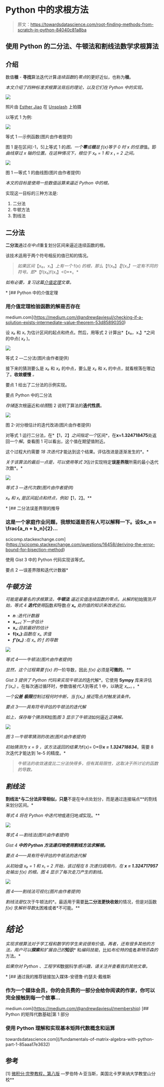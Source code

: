 # Python 中的求根方法

> 原文：<https://towardsdatascience.com/root-finding-methods-from-scratch-in-python-84040c81a8ba>

## 使用 Python 的二分法、牛顿法和割线法数学求根算法

## 介绍

数值**根** - **寻找**算法迭代计算*连续函数*的*零点*的更好近似，也称为**根**。

*本文介绍了四种标准求根算法背后的理论，以及它们在 Python 中的实现。*

![](img/91d89da0e7afc261c5ed630469be5d08.png)

照片由 [Esther Jiao](https://unsplash.com/@estherrj?utm_source=medium&utm_medium=referral) 在 [Unsplash](https://unsplash.com?utm_source=medium&utm_medium=referral) 上拍摄

以等式 1 为例:

![](img/b15a47bcdff9c0de4b2c830db18ae94f.png)

等式 1 —示例函数(图片由作者提供)

图 1 是在区间[-1，5]上等式 1 的*图。一个**零**或**根**是 f(x)等于 0 时 x 的任意*值。即*曲线穿过 x 轴的位置。在这种情况下，根位于 *x₀ = 1* 和 *x* ₁ *= 2* 之间。*

![](img/ffda48c9c53d0b7d23b9b16c5fbc0a5c.png)

图 1 —等式 1 的曲线图(图片由作者提供)

*本文的目标是使用一些数值运算来逼近 Python 中的根。*

实现这一目标的三种方法是:

1.  二分法
2.  牛顿方法
3.  割线法

## 二分法

**二分法**通过*在中点*重复划分区间来逼近连续函数的根。

该技术适用于两个符号相反的值已知的情况。

> *如果区间*【x₀，x₁】*上有一个* f(x) *的根，那么*【f(x₀】*【f(x₁】*一定有不同的符号。即***【f(x₀)f(x₁】<0**。*

*如有必要，复习这篇[介值定理](https://medium.com/@andrewdaviesul/checking-if-a-solution-exists-intermediate-value-theorem-53d85890350)文章。*

*[](https://medium.com/@andrewdaviesul/checking-if-a-solution-exists-intermediate-value-theorem-53d85890350) [## Python 中的介值定理

### 用介值定理检验函数的解是否存在

medium.com](https://medium.com/@andrewdaviesul/checking-if-a-solution-exists-intermediate-value-theorem-53d85890350) 

设 *x₀* 和 *x₁* 为估计区间的起点和终点。然后，用等式 2 计算出*【x₀，x₁】*之间的中点( *x₂* )。

![](img/2bb20b7e272aa83146af4132764c0766.png)

等式 2 —二分法(图片由作者提供)

接下来的猜测要么是 *x₀* 和 *x₂* 的中点，要么是 *x₂* 和 *x₁* 的中点，就看根落在哪边了。**收敛缓慢** *。*

要点 1 给出了二分法的示例实现。

要点 Python 中的二分法

*存储*逐次根逼近和*绘图*图 2 说明了算法的**迭代性质**。

![](img/f1c505342b66eaac4f3df2c1f33bbdc4.png)

图 2-对分根估计的迭代改进(图片由作者提供)

对等式 1 运行二分法，在*【1，2】*之间指定一个*区间*，在**x**≈**1.324718475**处返回一个*解*。查看图 1 可以看出，这个值在期望值附近。

这个过程大约需要 *18 次迭代*才能达到这个结果。评估改进是逐渐发生的*。*

*关于该算法的最后一点是，可以使用等式 3*估计实现特定**误差界限**所需的最小迭代次数*。*

*![](img/389e1073ca2e00b2517c3e574c8e7423.png)*

*等式 3 —迭代次数(图片由作者提供)*

**x₀* 和 *x₁* 是区间起点和终点，例如*【1，2】。**

*[](https://scicomp.stackexchange.com/questions/16458/deriving-the-error-bound-for-bisection-method) [## 二分法误差界限的推导

### 这是一个家庭作业问题，我想知道是否有人可以解释一下。设$x_n = \frac{a_n + b_n}{2}…

scicomp.stackexchange.com](https://scicomp.stackexchange.com/questions/16458/deriving-the-error-bound-for-bisection-method) 

使用 Gist 3 中的 Python 代码实现该等式。

要点 2 —误差界限和迭代计数器* 

## *牛顿方法*

*可能是最著名的求根算法，**牛顿法** *逼近实值连续函数*的零点。从解的*初始猜测*开始，等式 4 **迭代**使用*函数*和*导数*在 ***xₙ*** 处的值的知识来改进近似。*

*   ****n*** :迭代计数器*
*   ****xₙ₊₁****:*下一步估计*
*   ****xₙ****:*目前最好的估计*
*   ****f(xₙ)****:*函数在 *xₙ* 求值*
*   ****f'(xₙ)*** :在 *xₙ* 的 *f* 的导数*

*![](img/960550246375a4b61cd8cb92b1bc3da5.png)*

*等式 4——牛顿法(图片由作者提供)*

*显然，这个过程需要 f(x) 的*一阶导数，因此 *f(x)* 必须是**可微的**。**

*Gist 3 提供了 Python 代码来实现牛顿法的*迭代解*。它使用 **Sympy** 库来评估 *f'(xₙ)* 。在每次通过循环时，参数值被*代入*到等式 1 中，以确定 *xₙ₊₁* 。*

*一个**公差** **极限**控制过程何时中断，当 *f(xₙ)* 接近*零点*时触发该条件。*

*要点 3——具有符号评估的牛顿法的迭代解*

*如上，保存每个猜测和*绘图*图 3 显示了牛顿法*如何逼近*正确解。*

*![](img/f8ec12e5f5e9a7d50cbabc86951265f7.png)*

*图 3 —牛顿零猜测的改进(图片由作者提供)*

*初始猜测为 *x = 9* ，该方法返回的结果为*f(x)= 0*@***x = 1.324718834***。需要 8 次迭代才能达到 1e-5 的精度。*

> *牛顿法的收敛速度比二分法快得多，但有其局限性，这取决于所讨论的函数的导数。*

## *割线法*

**割线法*与二分法非常相似，只是**不是在中点处划分，而是通过连接端点**的割线来划分区间。*

*等式 4 将在 Python 中迭代地*或递归地*或*实现。**

*![](img/60870e0cfc7bf455d462a4d774f53e1d.png)*

*等式 4 —割线法(图片由作者提供)*

*Gist 4 **中的 Python 方法递归地使用割线方法求解根。***

*要点 4——具有符号评估的牛顿法的迭代解*

*从初始值 *x₀* = 1 和 *x₁* = 2 开始，该过程在 8 次递归调用内，在 **x = 1.324717957** 处输出 *f(x)* 的根。图 4 *显示了*每次走刀产生的割线。*

*![](img/3a280c8c57cd3b91175de915e0201b6f.png)*

*图 4——割线法可视化(图片由作者提供)*

*割线法是*仅次于牛顿法的*。最适用于需要**比二分法更快收敛**的情况，但是对函数 *f(x)* 求*解析导数*太困难或者*不可能。**

# *结论*

*实现求根算法对于学工程和数学的学生来说很有价值。再者，还有很多其他的方法，用户可以**探索**和扩展自己的***知识*** 和*编码技能*，比如*布伦特的*或者*斯特芬森的*方法。*

*如果你对 *Python* 、*工程学*和*数据科学*感兴趣，请关注并查看我的其他文章。*

*[](https://medium.com/@andrewdaviesul/membership) [## 通过我的推荐链接加入媒体-安德鲁·约瑟夫·戴维斯

### 作为一个媒体会员，你的会员费的一部分会给你阅读的作家，你可以完全接触到每一个故事…

medium.com](https://medium.com/@andrewdaviesul/membership) [](/fundamentals-of-matrix-algebra-with-python-part-1-85aaa17e3632) [## Python 的矩阵代数基础|第 1 部分

### 使用 Python 理解和实现基本矩阵代数概念和运算

towardsdatascience.com](/fundamentals-of-matrix-algebra-with-python-part-1-85aaa17e3632) 

## 参考

[1] [微积分:完整教程，第八版](https://www.pearson.com/uk/educators/higher-education-educators/program/Adams-Calculus-A-Complete-Course-8th-Edition/PGM1010104.html) —罗伯特·A·亚当斯，美国北卡罗来纳大学教堂山分校**